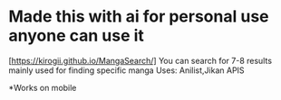 # Made this with ai for personal use anyone can use it
[https://kirogii.github.io/MangaSearch/]
You can search for 7-8 results mainly used for finding specific manga
Uses: Anilist,Jikan APIS

*Works on mobile
